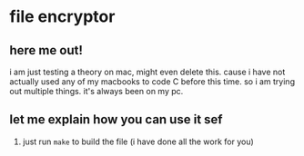 # file encryptor

## here me out! 
i am just testing a theory on mac, might even delete this. cause i have not actually used any of my macbooks to code C before this time. so i am trying out multiple things. it's always been on my pc.

## let me explain how you can use it sef
1. just run `make` to build the file (i have done all the work for you)
